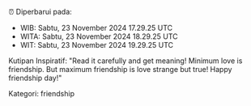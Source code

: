 ⏰ Diperbarui pada:
- WIB: Sabtu, 23 November 2024 17.29.25 UTC
- WITA: Sabtu, 23 November 2024 18.29.25 UTC
- WIT: Sabtu, 23 November 2024 19.29.25 UTC

Kutipan Inspiratif:
"Read it carefully and get meaning! Minimum love is friendship. But maximum friendship is love strange but true! Happy friendship day!"


Kategori: friendship

